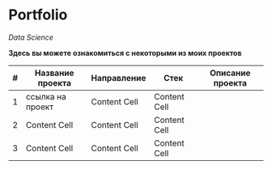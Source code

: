 # Portfolio
*Data Science*

**Здесь вы можете ознакомиться с некоторыми из моих проектов**

| #  | Название проекта | Направление | Стек | Описание проекта |
| ------------- | ------------- | ------------- | ------------- | ------------- |
| 1  | ссылка на проект  | Content Cell  | Content Cell  |
| 2  | Content Cell  | Content Cell  | Content Cell  |
| 3  | Content Cell  | Content Cell  | Content Cell  |
